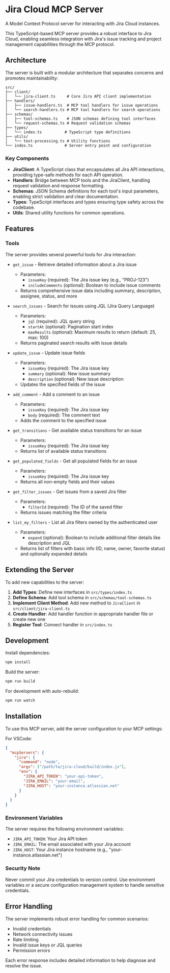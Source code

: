 # Jira Cloud MCP Server

A Model Context Protocol server for interacting with Jira Cloud instances.

This TypeScript-based MCP server provides a robust interface to Jira Cloud, enabling seamless integration with Jira's issue tracking and project management capabilities through the MCP protocol.

## Architecture

The server is built with a modular architecture that separates concerns and promotes maintainability:

```
src/
├── client/
│   └── jira-client.ts     # Core Jira API client implementation
├── handlers/
│   ├── issue-handlers.ts  # MCP tool handlers for issue operations
│   └── search-handlers.ts # MCP tool handlers for search operations
├── schemas/
│   ├── tool-schemas.ts    # JSON schemas defining tool interfaces
│   └── request-schemas.ts # Request validation schemas
├── types/
│   └── index.ts          # TypeScript type definitions
├── utils/
│   └── text-processing.ts # Utility functions
└── index.ts              # Server entry point and configuration
```

### Key Components

- **JiraClient**: A TypeScript class that encapsulates all Jira API interactions, providing type-safe methods for each API operation.
- **Handlers**: Bridge between MCP tools and the JiraClient, handling request validation and response formatting.
- **Schemas**: JSON Schema definitions for each tool's input parameters, enabling strict validation and clear documentation.
- **Types**: TypeScript interfaces and types ensuring type safety across the codebase.
- **Utils**: Shared utility functions for common operations.

## Features

### Tools

The server provides several powerful tools for Jira interaction:

- `get_issue` - Retrieve detailed information about a Jira issue
  - Parameters:
    - `issueKey` (required): The Jira issue key (e.g., "PROJ-123")
    - `includeComments` (optional): Boolean to include issue comments
  - Returns comprehensive issue data including summary, description, assignee, status, and more

- `search_issues` - Search for issues using JQL (Jira Query Language)
  - Parameters:
    - `jql` (required): JQL query string
    - `startAt` (optional): Pagination start index
    - `maxResults` (optional): Maximum results to return (default: 25, max: 100)
  - Returns paginated search results with issue details

- `update_issue` - Update issue fields
  - Parameters:
    - `issueKey` (required): The Jira issue key
    - `summary` (optional): New issue summary
    - `description` (optional): New issue description
  - Updates the specified fields of the issue

- `add_comment` - Add a comment to an issue
  - Parameters:
    - `issueKey` (required): The Jira issue key
    - `body` (required): The comment text
  - Adds the comment to the specified issue

- `get_transitions` - Get available status transitions for an issue
  - Parameters:
    - `issueKey` (required): The Jira issue key
  - Returns list of available status transitions

- `get_populated_fields` - Get all populated fields for an issue
  - Parameters:
    - `issueKey` (required): The Jira issue key
  - Returns all non-empty fields and their values

- `get_filter_issues` - Get issues from a saved Jira filter
  - Parameters:
    - `filterId` (required): The ID of the saved filter
  - Returns issues matching the filter criteria

- `list_my_filters` - List all Jira filters owned by the authenticated user
  - Parameters:
    - `expand` (optional): Boolean to include additional filter details like description and JQL
  - Returns list of filters with basic info (ID, name, owner, favorite status) and optionally expanded details

## Extending the Server

To add new capabilities to the server:

1. **Add Types**: Define new interfaces in `src/types/index.ts`
2. **Define Schema**: Add tool schema in `src/schemas/tool-schemas.ts`
3. **Implement Client Method**: Add new method to `JiraClient` in `src/client/jira-client.ts`
4. **Create Handler**: Add handler function in appropriate handler file or create new one
5. **Register Tool**: Connect handler in `src/index.ts`

## Development

Install dependencies:
```bash
npm install
```

Build the server:
```bash
npm run build
```

For development with auto-rebuild:
```bash
npm run watch
```

## Installation

To use this MCP server, add the server configuration to your MCP settings:

For VSCode:
```json
{
  "mcpServers": {
    "jira": {
      "command": "node",
      "args": ["/path/to/jira-cloud/build/index.js"],
      "env": {
        "JIRA_API_TOKEN": "your-api-token",
        "JIRA_EMAIL": "your-email",
        "JIRA_HOST": "your-instance.atlassian.net"
      }
    }
  }
}
```

### Environment Variables

The server requires the following environment variables:

- `JIRA_API_TOKEN`: Your Jira API token
- `JIRA_EMAIL`: The email associated with your Jira account
- `JIRA_HOST`: Your Jira instance hostname (e.g., "your-instance.atlassian.net")

### Security Note

Never commit your Jira credentials to version control. Use environment variables or a secure configuration management system to handle sensitive credentials.

## Error Handling

The server implements robust error handling for common scenarios:
- Invalid credentials
- Network connectivity issues
- Rate limiting
- Invalid issue keys or JQL queries
- Permission errors

Each error response includes detailed information to help diagnose and resolve the issue.
